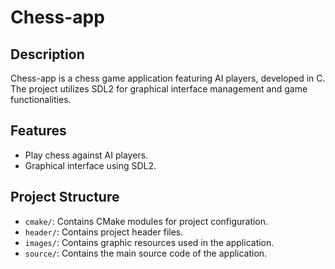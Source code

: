 # Chess-app

## Description
Chess-app is a chess game application featuring AI players, developed in C.
The project utilizes SDL2 for graphical interface management and game functionalities.

## Features
- Play chess against AI players.
- Graphical interface using SDL2.

## Project Structure
- `cmake/`: Contains CMake modules for project configuration.
- `header/`: Contains project header files.
- `images/`: Contains graphic resources used in the application.
- `source/`: Contains the main source code of the application.
